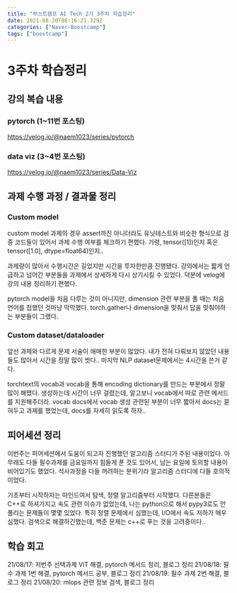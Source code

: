 ```yaml
---
title: "부스트캠프 AI Tech 2기 3주차 학습정리"
date: 2021-08-20T08:16:21.329Z
categories: ["Naver-Boostcamp"]
tags: ["boostcamp"]
---
```

# 3주차 학습정리
## 강의 복습 내용
### pytorch (1~11번 포스팅)
https://velog.io/@naem1023/series/pytorch
### data viz (3~4번 포스팅)
https://velog.io/@naem1023/series/Data-Viz
## 과제 수행 과정 / 결과물 정리
### Custom model
custom model 과제의 경우 assert까진 아니더라도 유닛테스트와 비슷한 형식으로 검증 코드들이 있어서 과제 수행 여부를 체크하기 편했다. 가령, tensor([1])인지 혹은 tensor([1.0], dtype=float64)인지..

과제량이 많아서 수행시간은 길었지만 시간을 투자한만큼 진행됐다. 강의에서는 짧게 언급하고 넘어간 부분들을 과제에서 상세하게 다시 상기시킬 수 있었다. 덕분에 velog에 강의 내용 정리하기 편했다.

pytorch model을 처음 다루는 것이 아니지만, dimension 관련 부분을 풀 때는 처음 언어를 접했던 것마냥 막막했다. torch.gather나 dimension을 맞춰서 답을 맞춰야하는 부분들이 그랬다. 

### Custom dataset/dataloader
앞선 과제와 다르게 문제 서술이 애매한 부분이 많았다. 내가 전혀 다뤄보지 않았던 내용들도 많아서 시간을 정말 많이 썻다.. 마지막 NLP dataset문제에서는 4시간을 쓴거 같다.

torchtext의 vocab과 vocab을 통해 encoding dictionary를 만드는 부분에서 정말 많이 해맸다. 생성하는데 시간이 너무 걸렸는데, 알고보니 vocab에서 따로 관련 메서드를 지원해주더라. vocab docs에서 vocab 생성 관련된 부분이 너무 짧아서 docs는 묻혀두고 과제를 했었는데,  docs를 자세히 읽도록 하자..


## 피어세션 정리
이번주는 피어세션에서 도움이 되고자 진행했던 알고리즘 스터디가 주된 내용이었다. 아무래도 다들 필수과제를 금요일까지 힘들게 푼 것도 있어서, 남는 요일에 토의할 내용이 비어있기도 했었다. 석사과정을 다들 꺼려하는 분위기라 알고리즘 스터디에 다들 호의적이었다. 

기초부터 시작하자는 마인드여서 탐색, 정렬 알고리즘부터 시작했다. 다른분들은 C++로 하셔가지고 속도 관련 이슈가 없었는데, 나는 python으로 해서 pypy3로도 안 풀리는 문제들이 몇몇 있었다. 
특히 정렬 문제에서 심했는데, I/O에서 속도 저하가 매우 심했다. 검색으로 해결하긴했는데, 백준 문제는 c++로 푸는 것을 고려중이다..
 

## 학습 회고
21/08/17: 저번주 선택과제 ViT 해결, pytorch 메서드 정리, 블로그 정리
21/08/18: 필수 과제 1번 해결, pytorch 메서드 공부, 블로그 정리
21/08/19: 필수 과제 2번 해결, 블로그 정리
21/08/20: mlops 관련 정보 검색, 블로그 정리


